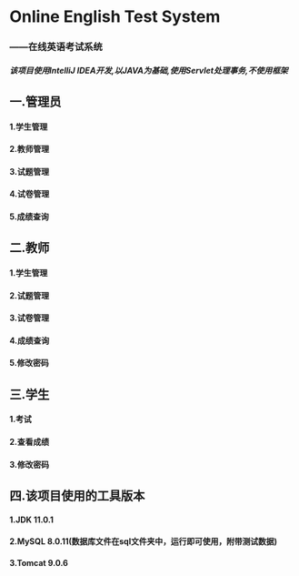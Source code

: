 # Online English Test System
### ——在线英语考试系统
##### 该项目使用IntelliJ IDEA开发,以JAVA为基础,使用Servlet处理事务,不使用框架

## 一.管理员
#### 1.学生管理
#### 2.教师管理
#### 3.试题管理
#### 4.试卷管理
#### 5.成绩查询

## 二.教师
#### 1.学生管理
#### 2.试题管理
#### 3.试卷管理
#### 4.成绩查询
#### 5.修改密码

## 三.学生
#### 1.考试
#### 2.查看成绩
#### 3.修改密码

## 四.该项目使用的工具版本
#### 1.JDK  11.0.1
#### 2.MySQL  8.0.11(数据库文件在sql文件夹中，运行即可使用，附带测试数据)
#### 3.Tomcat 9.0.6
